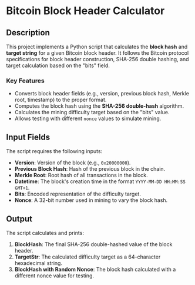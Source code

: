 # Bitcoin Block Header Calculator

## Description
This project implements a Python script that calculates the **block hash** and **target string** for a given Bitcoin block header. It follows the Bitcoin protocol specifications for block header construction, SHA-256 double hashing, and target calculation based on the "bits" field.

### Key Features
- Converts block header fields (e.g., version, previous block hash, Merkle root, timestamp) to the proper format.
- Computes the block hash using the **SHA-256 double-hash** algorithm.
- Calculates the mining difficulty target based on the "bits" value.
- Allows testing with different `nonce` values to simulate mining.

## Input Fields
The script requires the following inputs:
- **Version**: Version of the block (e.g., `0x20000000`).
- **Previous Block Hash**: Hash of the previous block in the chain.
- **Merkle Root**: Root hash of all transactions in the block.
- **Datetime**: The block's creation time in the format `YYYY-MM-DD HH:MM:SS GMT+1`.
- **Bits**: Encoded representation of the difficulty target.
- **Nonce**: A 32-bit number used in mining to vary the block hash.

## Output
The script calculates and prints:
1. **BlockHash**: The final SHA-256 double-hashed value of the block header.
2. **TargetStr**: The calculated difficulty target as a 64-character hexadecimal string.
3. **BlockHash with Random Nonce**: The block hash calculated with a different nonce value for testing.
